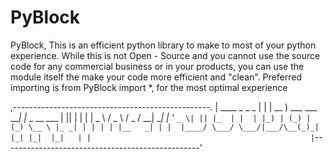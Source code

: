 # PyBlock
PyBlock, This is an efficient python library to make to most of your python experience. While this is not Open - Source and you cannot use the source code for any commercial business or in your products, you can use the module itself the make your code more efficient and "clean". Preferred importing is from PyBlock import *, for the most optimal experience

  ,-------------------------------------------------.
  |   ____                  _               _  _    |
  |  | __ )  ___   ___  ___| |_   _ __ ___ | || |   |
  |  |  _ \ / _ \ / _ \/ __| __| | '_ ` _ \| || |_  |
  |  | |_) | (_) | (_) \__ \ |_ _| | | | | |__   _| |
  |  |____/ \___/ \___/|___/\__(_)_| |_| |_|  |_|   |
  |                                                 |
  `-------------------------------------------------'
